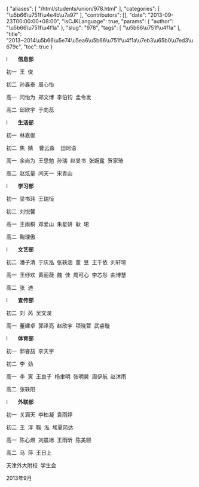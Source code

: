 {
    "aliases": [
        "/html/students/union/978.html"
    ],
    "categories": [
        "\u5b66\u751f\u4e4b\u7a97"
    ],
    "contributors": [],
    "date": "2013-09-23T00:00:00+08:00",
    "isCJKLanguage": true,
    "params": {
        "author": "\u5b66\u751f\u4f1a"
    },
    "slug": "978",
    "tags": [
        "\u5b66\u751f\u4f1a"
    ],
    "title": "2013~2014\u5b66\u5e74\u5ea6\u5b66\u751f\u4f1a\u7eb3\u65b0\u7ed3\u679c",
    "toc": true
}

l       **信息部**




初一  王  俊




初二  孙鑫泰  周心怡




高一  闫怡为  郑文博  李伯钧  孟令发




高二  邱欣宇  于向蕊




l       **生活部**




初一  林嘉俊




初二  焦  婧    曹云淼    田珂语




高一  余尚为  王思勉  孙瑞  赵旻书  张婉露  贺家琦




高二  赵炫量  闫天一  宋青山




l       **学习部**




初一  梁书玮  王瑞恒




初二  刘悦馨




高一  王雨桐  邓爱山  朱星妍  耿  珺 




高二  鞠理傲   




l       **文艺部**




初二  潘子清  于庆泓  张轶涵  董  昱  王千依  刘轩瑄




高一  王纾欢  黄丽薇  魏  佳  周可心  李芯彤  曲博慧




高二  张  迪




l       **宣传部**




初二  刘  芮  吴文淏




高一  董建卓  郭泽亮  赵欣宇  项晓萱  武睿璇




l       **体育部**




初一  郭睿喆  李天宇




初二  李  劲




高一  李  寅  王良子  杨聿明  张明昊  周伊航  赵沐雨




高二  张轶阳




l       **外联部**




初一  关涵天  李柏凝  袁雨婷




初二  王  淳  鞠  泓  埃夏简达




高一  陈心煜  刘晨旭  王雨昕  陈美颐




高二  马  萍  王日上














天津外大附校  学生会




2013年9月


